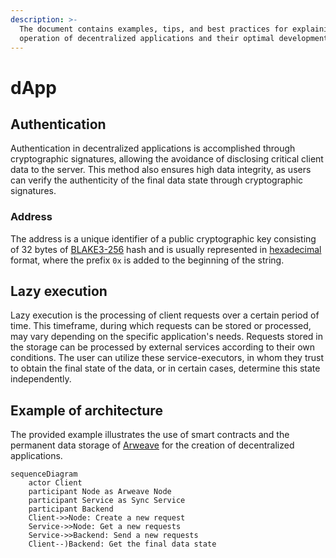 ```yaml
---
description: >-
  The document contains examples, tips, and best practices for explaining the
  operation of decentralized applications and their optimal development.
---
```


# dApp

## Authentication

Authentication in decentralized applications is accomplished through cryptographic signatures, allowing the avoidance of disclosing critical client data to the server. This method also ensures high data integrity, as users can verify the authenticity of the final data state through cryptographic signatures.

### Address

The address is a unique identifier of a public cryptographic key consisting of 32 bytes of [BLAKE3-256](https://en.wikipedia.org/wiki/BLAKE\_\(hash\_function\)) hash and is usually represented in [hexadecimal](https://en.wikipedia.org/wiki/Hexadecimal) format, where the prefix `0x` is added to the beginning of the string.

## Lazy execution

Lazy execution is the processing of client requests over a certain period of time. This timeframe, during which requests can be stored or processed, may vary depending on the specific application's needs. Requests stored in the storage can be processed by external services according to their own conditions. The user can utilize these service-executors, in whom they trust to obtain the final state of the data, or in certain cases, determine this state independently.

## Example of architecture

The provided example illustrates the use of smart contracts and the permanent data storage of [Arweave](https://arweave.org) for the creation of decentralized applications.

```mermaid
sequenceDiagram
    actor Client
    participant Node as Arweave Node
    participant Service as Sync Service
    participant Backend
    Client->>Node: Create a new request
    Service->>Node: Get a new requests
    Service->>Backend: Send a new requests
    Client--)Backend: Get the final data state
```
